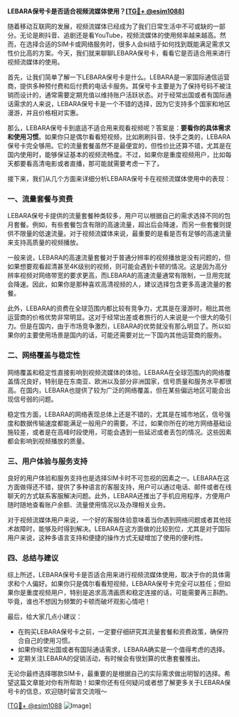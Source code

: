 **LEBARA保号卡是否适合视频流媒体使用？[[TG💪+ @esim1088](https://t.me/s/esim1088)]**

随着移动互联网的发展，视频流媒体已经成为了我们日常生活中不可或缺的一部分。无论是刷抖音、追剧还是看YouTube，视频流媒体的使用频率越来越高。然而，在选择合适的SIM卡或网络服务时，很多人会纠结于如何找到既能满足需求又性价比高的方案。今天，我们就来聊聊LEBARA保号卡，看看它是否适合用来进行视频流媒体的使用。

首先，让我们简单了解一下LEBARA保号卡是什么。LEBARA是一家国际通信运营商，提供多种预付费和后付费的电话卡服务。其保号卡主要是为了保持号码不被注销而设计的，通常需要定期充值以维持账户活跃状态。对于经常出国或者有国际通话需求的人来说，LEBARA保号卡是一个不错的选择，因为它支持多个国家和地区漫游，并且价格相对实惠。

那么，LEBARA保号卡到底适不适合用来观看视频呢？答案是：**要看你的具体需求和使用习惯**。如果你只是偶尔看看短视频，比如刷刷抖音、快手之类的，LEBARA保号卡完全够用。它的流量套餐虽然不是最便宜的，但性价比还算不错，尤其是在国内使用时，能够保证基本的视频流畅度。不过，如果你是重度视频用户，比如每天都要看高清电影或者直播，那可能就需要考虑一下了。

接下来，我们从几个方面来详细分析LEBARA保号卡在视频流媒体使用中的表现：

### 一、流量套餐与资费

LEBARA保号卡提供的流量套餐种类较多，用户可以根据自己的需求选择不同的包月套餐。例如，有些套餐包含有限的高速流量，超出后会降速，而另一些套餐则提供不限量的低速流量。对于视频流媒体来说，最重要的是看是否有足够的高速流量来支持高质量的视频播放。

一般来说，LEBARA的高速流量套餐对于普通分辨率的视频播放是没有问题的，但如果想要观看超清甚至4K级别的视频，则可能会遇到卡顿的情况。这是因为高分辨率视频对网络带宽的要求更高，而LEBARA的高速流量通常有限制，一旦用完就会降速。因此，如果你是那种喜欢高清视频的人，建议选择包含更多高速流量的套餐。

此外，LEBARA的资费在全球范围内都比较有竞争力，尤其是在漫游时，相比其他运营商的价格优势非常明显。这对于经常出差或者旅行的人来说是一个很大的吸引力。但是在国内，由于市场竞争激烈，LEBARA的优势就没有那么明显了。所以如果你的主要使用场景是国内的话，可能还需要对比一下国内其他运营商的服务。

### 二、网络覆盖与稳定性

网络覆盖和稳定性直接影响到视频流媒体的体验。LEBARA在全球范围内的网络覆盖情况良好，特别是在东南亚、欧洲以及部分非洲国家，信号质量和服务水平都很高。在国内，LEBARA也提供了较为广泛的网络覆盖，但在某些偏远地区可能会出现信号弱的问题。

稳定性方面，LEBARA的网络表现总体上还是不错的，尤其是在城市地区，信号强度和数据传输速度都能满足一般用户的需要。不过，如果你所在的地方网络基础设施较差，或者是在高峰时段使用，可能会遇到一些延迟或者丢包的情况。这些因素都会影响到视频播放的质量。

### 三、用户体验与服务支持

良好的用户体验和服务支持也是选择SIM卡时不可忽视的因素之一。LEBARA在这方面做得还不错，提供了多种语言的客服支持，用户可以通过电话、邮件或者在线聊天的方式联系客服解决问题。此外，LEBARA还推出了手机应用程序，方便用户随时随地查看账户余额、流量使用情况以及办理相关业务。

对于视频流媒体用户来说，一个好的客服体验意味着当你遇到网络问题或者其他技术故障时，能够及时得到解决。LEBARA在这方面做的比较到位，尤其是对于国际用户来说，这种多语言支持和便捷的操作方式无疑增加了使用的便利性。

### 四、总结与建议

综上所述，LEBARA保号卡是否适合用来进行视频流媒体使用，取决于你的具体需求和个人偏好。如果你只是偶尔看看短视频，LEBARA保号卡完全可以胜任；但如果你是重度视频用户，特别是追求高清画质和稳定连接的话，可能需要再三斟酌。毕竟，谁也不想因为频繁的卡顿而破坏观影心情吧！

最后，给大家几点小建议：
- 在购买LEBARA保号卡之前，一定要仔细研究其流量套餐和资费政策，确保符合自己的使用习惯。
- 如果你经常出国或者有国际通话需求，LEBARA确实是一个值得考虑的选择。
- 定期关注LEBARA的促销活动，有时候会有很划算的优惠套餐推出。

无论你最终选择哪款SIM卡，最重要的是根据自己的实际需求做出明智的选择。希望这篇文章能对你有所帮助！如果你还有任何疑问或者想了解更多关于LEBARA保号卡的信息，欢迎随时留言交流哦～

[[TG💪+ @esim1088](https://t.me/s/esim1088) ![Image](https://i.postimg.cc/4NQfJmqS/Snipaste-2025-05-13-00-14-12.png)]